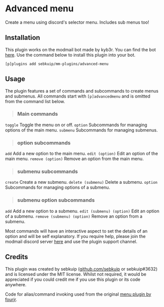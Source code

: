 # Advanced menu

Create a menu using discord's selector menu. Includes sub menus too!

## Installation

This plugin works on the modmail bot made by kyb3r. You can find the bot [here](https://github.com/kyb3r/modmail). Use the command below to install this plugin into your bot.

`[p]plugins add sebkuip/mm-plugins/advanced-menu`

## Usage

The plugin features a set of commands and subcommands to create menus and submenus.
All commands start with `[p]advancedmenu` and is omitted from the command list below.

> ### Main commands

`toggle`
Toggle the menu on or off.
`option`
Subcommands for managing options of the main menu.
`submenu`
Subcommands for managing submenus.

> ### option subcommands

`add`
Add a new option to the main menu.
`edit (option)`
Edit an option of the main menu.
`remove (option)`
Remove an option from the main menu.

> ### submenu subcommands

`create`
Create a new submenu.
`delete (submenu)`
Delete a submenu.
`option`
Subcommands for managing options of a submenu.

> ### submenu option subcommands

`add`
Add a new option to a submenu.
`edit (submenu) (option)`
Edit an option of a submenu.
`remove (submenu) (option)`
Remove an option from a submenu.

Most commands will have an interactive aspect to set the details of an option and will be self explanatory. If you require help, please join the modmail discord server [here](https://discord.gg/etJNHCQ) and use the plugin support channel.

## Credits
This plugin was created by sebkuip ([github.com/sebkuip](https://github.com/sebkuip/) or sebkuip#3632) and is licensed under the MIT license. Whilst not required, it would be appreciated if you could credit me if you use this plugin or its code anywhere.

Code for alias/command invoking used from the original [menu plugin by fourjr](https://github.com/fourjr/modmail-plugins/tree/master/menu).
